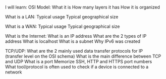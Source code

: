 I will learn:
OSI Model:
What it is
How many layers it has
How it is organized

What is a LAN:
Typical usage
Typical geographical size

What is a WAN:
Typical usage
Typical geographical size

What is the Internet:
What is an IP address
What are the 2 types of IP address
What is localhost
What is a subnet
Why IPv6 was created

TCP/UDP:
What are the 2 mainly used data transfer protocols for IP (transfer level on the OSI schema)
What is the main difference between TCP and UDP
What is a port
Memorize SSH, HTTP and HTTPS port numbers
What tool/protocol is often used to check if a device is connected to a network
